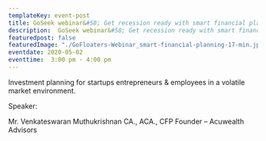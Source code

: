 ```yaml
---
templateKey: event-post
title: GoSeek webinar&#58; Get recession ready with smart financial planning
description:  GoSeek webinar&#58; Get recession ready with smart financial planning
featuredpost: false
featuredImage: "./GoFloaters-Webinar_smart-financial-planning-17-min.jpg"
eventdate: 2020-05-02
eventtime:  3:00 pm - 4:00 pm
---
```


<!--StartFragment-->

Investment planning for startups entrepreneurs & employees in a volatile market environment.

Speaker:

Mr. Venkateswaran Muthukrishnan CA., ACA., CFP
Founder – Acuwealth Advisors




<!--EndFragment-->
